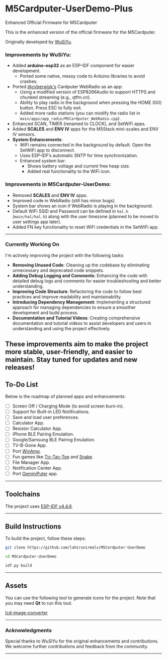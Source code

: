 # M5Cardputer-UserDemo-Plus
Enhanced Official Firmware for M5Cardputer

This is the enhanced version of the official firmware for the M5Cardputer.

Originally developed by [WuSiYu](https://github.com/WuSiYu/M5Cardputer-UserDemo-Plus).

### Improvements by WuSiYu:

- Added **arduino-esp32** as an ESP-IDF component for easier development.
  - Ported some native, messy code to Arduino libraries to avoid crashes.
- Ported [@cyberwisk's](https://github.com/cyberwisk) Cardputer WebRadio as an app:
  - Using a modified version of ESP8266Audio to support HTTPS and chunked streaming (e.g., qtfm.cn).
  - Ability to play radio in the background when pressing the HOME (G0) button. Press ESC to fully exit.
  - Added more radio stations (you can modify the radio list in `main/apps/app_radio/M5Cardputer_WebRadio.cpp`).
- Enhanced SCAN, TIMER (renamed to CLOCK), and SetWiFi apps.
- Added **SCALES** and **ENV IV** apps for the M5Stack mini-scales and ENV IV sensors.
- **System Enhancements**:
  - WiFi remains connected in the background by default. Open the SetWiFi app to disconnect.
  - Uses ESP-IDF’s automatic SNTP for time synchronization.
  - Enhanced system bar:
    - Shows battery voltage and current free heap size.
    - Added real functionality to the WiFi icon.

### Improvements in M5Cardputer-UserDemo:

- Removed **SCALES** and **ENV IV** apps.
- Improved code in WebRadio (still has minor bugs).
- System bar shows an icon if WebRadio is playing in the background.
- Default WiFi SSID and Password can be defined in `hal.h` (`main/hal/hal.h`) along with the user timezone (planned to be moved to user settings app later).
- Added FN key functionality to reset WiFi credentials in the SetWiFi app.

---
### Currently Working On

I'm actively improving the project with the following tasks:

- **Removing Unused Code**: Cleaning up the codebase by eliminating unnecessary and deprecated code snippets.
- **Adding Debug Logging and Comments**: Enhancing the code with detailed debug logs and comments for easier troubleshooting and better understanding.
- **Improving Code Structure**: Refactoring the code to follow best practices and improve readability and maintainability.
- **Introducing Dependency Management**: Implementing a structured approach for managing dependencies to ensure a smoother development and build process.
- **Documentation and Tutorial Videos**: Creating comprehensive documentation and tutorial videos to assist developers and users in understanding and using the project effectively.

These improvements aim to make the project more stable, user-friendly, and easier to maintain. Stay tuned for updates and new releases!
---
## To-Do List
Below is the roadmap of planned apps and enhancements:

- [ ] Screen Off / Charging Mode (to avoid screen burn-in).
- [ ] Support for Built-in LED Notifications.
- [ ] Save and load user preferences.
- [ ] Calculator App.
- [ ] Resistor Calculator App.
- [ ] iPhone BLE Pairing Emulation.
- [ ] Google/Samsung BLE Pairing Emulation.
- [ ] TV-B-Gone App.
- [ ] Port [WinAmp](https://github.com/VolosR/M5Mp3).
- [ ] Fun games like [Tic-Tac-Toe](https://github.com/ZrutrA/tic-tac-toe-M5Cardputer) and [Snake](https://github.com/ZrutrA/game-snake-m5cardputer).
- [ ] File Manager App.
- [ ] Notification Center App.
- [ ] Port [GeminiPuter](https://github.com/nishad2m8/GeminiPuter) app.

---

## Toolchains

The project uses [ESP-IDF v4.4.6](https://docs.espressif.com/projects/esp-idf/en/v4.4.6/esp32/index.html).

---

## Build Instructions

To build the project, follow these steps:

```bash
git clone https://github.com/lahirunirmalx/M5Cardputer-UserDemo
```

```bash
cd M5Cardputer-UserDemo
```

```bash
idf.py build
```

---

## Assets

You can use the following tool to generate icons for the project. Note that you may need **Qt** to run this tool.

[lcd-image-converter](https://github.com/riuson/lcd-image-converter)

---

### Acknowledgments

Special thanks to WuSiYu for the original enhancements and contributions. We welcome further contributions and feedback from the community.

---